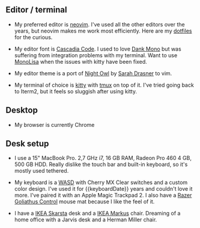 ## Editor / terminal

- My preferred editor is [neovim](https://neovim.io/). I've used all the other
  editors over the years, but neovim makes me work most efficiently. Here
  are my [dotfiles](https://rlaur.in/dotfiles) for the curious.

- My editor font is [Cascadia Code](https://github.com/microsoft/cascadia-code).
  I used to love [Dank Mono](https://dank.sh/) but was suffering from
  integration problems with my terminal. Want to use [MonoLisa](http://monolisa.dev/) when the issues with kitty have been fixed.

- My editor theme is a port of [Night Owl](https://github.com/haishanh/night-owl.vim) by [Sarah Drasner](https://sarahdrasnerdesign.com/) to vim.

- My terminal of choice is [kitty](https://github.com/kovidgoyal/kitty) with
  [tmux](https://github.com/tmux/tmux) on top of it. I've
  tried going back to Iterm2, but it feels so sluggish after using kitty.

## Desktop

- My browser is currently Chrome

## Desk setup

- I use a 15" MacBook Pro. 2,7 GHz i7, 16 GB RAM, Radeon Pro 460 4 GB, 500 GB HDD. Really dislike the touch bar and built-in keyboard, so it's mostly used tethered.

- My keyboard is a [WASD](http://www.wasdkeyboards.com/index.php/) with Cherry
  MX Clear switches and a custom color design. I've used it for {{keyboardDate}}
  years and couldn't love it more. I've paired it with an Apple Magic Trackpad 2. I also have a [Razer Goliathus Control](https://www.razer.com/eu-en/gaming-mouse-mats/razer-goliathus-control) mouse mat because I like the feel of it.

- I have a [IKEA Skarsta](https://www.ikea.com/se/sv/p/skarsta-skrivbord-sitt-sta-vit-s59324818/) desk and a [IKEA Markus](https://www.ikea.com/se/sv/p/markus-kontorsstol-vissle-moerkgra-70261150/) chair. Dreaming of a home office with a Jarvis desk and a Herman Miller chair.
